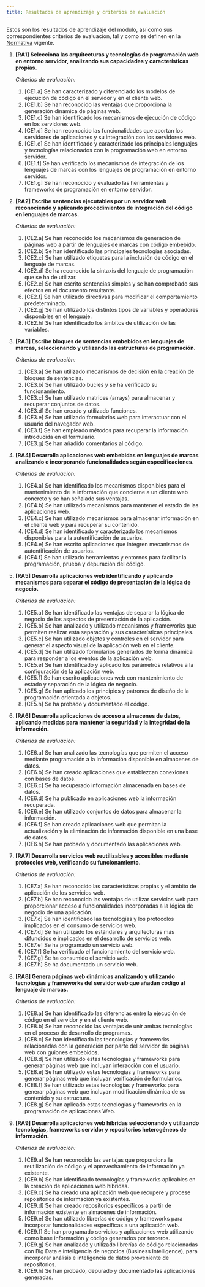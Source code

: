 ```yaml
---
title: Resultados de aprendizaje y criterios de evaluación
---
```


Estos son los resultados de aprendizaje del módulo, así como sus
correspondientes criterios de evaluación, tal y como se definen en la
[Normativa](http://www.juntadeandalucia.es/boja/2011/149/23) vigente.

1. **[RA1] Selecciona las arquitecturas y tecnologías de programación web en
   entorno servidor, analizando sus capacidades y características propias.**

   *Criterios de evaluación:*

   1. [CE1.a] Se han caracterizado y diferenciado los modelos de ejecución de
      código en el servidor y en el cliente web.
   2. [CE1.b] Se han reconocido las ventajas que proporciona la generación
      dinámica de páginas web.
   3. [CE1.c] Se han identificado los mecanismos de ejecución de código en los
      servidores web.
   4. [CE1.d] Se han reconocido las funcionalidades que aportan los servidores
      de aplicaciones y su integración con los servidores web.
   5. [CE1.e] Se han identificado y caracterizado los principales lenguajes y
      tecnologías relacionados con la programación web en entorno servidor.
   6. [CE1.f] Se han verificado los mecanismos de integración de los lenguajes
      de marcas con los lenguajes de programación en entorno servidor.
   7. [CE1.g] Se han reconocido y evaluado las herramientas y frameworks de
      programación en entorno servidor.

2. **[RA2] Escribe sentencias ejecutables por un servidor web reconociendo y
   aplicando procedimientos de integración del código en lenguajes de marcas.**

   *Criterios de evaluación:*

   1. [CE2.a] Se han reconocido los mecanismos de generación de páginas web a
      partir de lenguajes de marcas con código embebido.
   2. [CE2.b] Se han identificado las principales tecnologías asociadas.
   3. [CE2.c] Se han utilizado etiquetas para la inclusión de código en el
      lenguaje de marcas.
   4. [CE2.d] Se ha reconocido la sintaxis del lenguaje de programación que
      se ha de utilizar.
   5. [CE2.e] Se han escrito sentencias simples y se han comprobado sus efectos
      en el documento resultante.
   6. [CE2.f] Se han utilizado directivas para modificar el comportamiento
      predeterminado.
   7. [CE2.g] Se han utilizado los distintos tipos de variables y operadores
      disponibles en el lenguaje.
   8. [CE2.h] Se han identificado los ámbitos de utilización de las
      variables.

3. **[RA3] Escribe bloques de sentencias embebidos en lenguajes de marcas,
   seleccionando y utilizando las estructuras de programación.**

   *Criterios de evaluación:*

   1. [CE3.a] Se han utilizado mecanismos de decisión en la creación de
      bloques de sentencias.
   2. [CE3.b] Se han utilizado bucles y se ha verificado su funcionamiento.
   3. [CE3.c] Se han utilizado matrices (arrays) para almacenar y recuperar
      conjuntos de datos.
   4. [CE3.d] Se han creado y utilizado funciones.
   5. [CE3.e] Se han utilizado formularios web para interactuar con el
      usuario del navegador web.
   6. [CE3.f] Se han empleado métodos para recuperar la información
      introducida en el formulario.
   7. [CE3.g] Se han añadido comentarios al código.

4. **[RA4] Desarrolla aplicaciones web embebidas en lenguajes de marcas
   analizando e incorporando funcionalidades según especificaciones.**

   *Criterios de evaluación:*

   1. [CE4.a] Se han identificado los mecanismos disponibles para el
      mantenimiento de la información que concierne a un cliente web concreto y
      se han señalado sus ventajas.
   2. [CE4.b] Se han utilizado mecanismos para mantener el estado de las
      aplicaciones web.
   3. [CE4.c] Se han utilizado mecanismos para almacenar información en el
      cliente web y para recuperar su contenido.
   4. [CE4.d] Se han identificado y caracterizado los mecanismos disponibles
      para la autentificación de usuarios.
   5. [CE4.e] Se han escrito aplicaciones que integren mecanismos de
      autentificación de usuarios.
   7. [CE4.f] Se han utilizado herramientas y entornos para facilitar la
      programación, prueba y depuración del código.

5. **[RA5] Desarrolla aplicaciones web identificando y aplicando mecanismos
   para separar el código de presentación de la lógica de negocio.**

   *Criterios de evaluación:*

   1. [CE5.a] Se han identificado las ventajas de separar la lógica de negocio
      de los aspectos de presentación de la aplicación.
   2. [CE5.b] Se han analizado y utilizado mecanismos y frameworks que permiten
      realizar esta separación y sus características principales.
   3. [CE5.c] Se han utilizado objetos y controles en el servidor para generar
      el aspecto visual de la aplicación web en el cliente.
   4. [CE5.d] Se han utilizado formularios generados de forma dinámica para
      responder a los eventos de la aplicación web.
   5. [CE5.e] Se han identificado y aplicado los parámetros relativos a la
      configuración de la aplicación web.
   6. [CE5.f] Se han escrito aplicaciones web con mantenimiento de estado y
      separación de la lógica de negocio.
   7. [CE5.g] Se han aplicado los principios y patrones de diseño de la
      programación orientada a objetos.
   8. [CE5.h] Se ha probado y documentado el código.

6. **[RA6] Desarrolla aplicaciones de acceso a almacenes de datos, aplicando
   medidas para mantener la seguridad y la integridad de la información.**

   *Criterios de evaluación:*

   1. [CE6.a] Se han analizado las tecnologías que permiten el acceso mediante
      programación a la información disponible en almacenes de datos.
   2. [CE6.b] Se han creado aplicaciones que establezcan conexiones con bases
      de datos.
   3. [CE6.c] Se ha recuperado información almacenada en bases de datos.
   4. [CE6.d] Se ha publicado en aplicaciones web la información recuperada.
   5. [CE6.e] Se han utilizado conjuntos de datos para almacenar la
      información.
   6. [CE6.f] Se han creado aplicaciones web que permitan la actualización y
      la eliminación de información disponible en una base de datos.
   8. [CE6.h] Se han probado y documentado las aplicaciones web.

7. **[RA7] Desarrolla servicios web reutilizables y accesibles mediante
   protocolos web, verificando su funcionamiento.**

   *Criterios de evaluación:*

   1. [CE7.a] Se han reconocido las características propias y el ámbito de
      aplicación de los servicios web.
   2. [CE7.b] Se han reconocido las ventajas de utilizar servicios web para
      proporcionar acceso a funcionalidades incorporadas a la lógica de negocio
      de una aplicación.
   3. [CE7.c] Se han identificado las tecnologías y los protocolos implicados
      en el consumo de servicios web.
   4. [CE7.d] Se han utilizado los estándares y arquitecturas más difundidos e
      implicados en el desarrollo de servicios web.
   5. [CE7.e] Se ha programado un servicio web.
   6. [CE7.f] Se ha verificado el funcionamiento del servicio web.
   7. [CE7.g] Se ha consumido el servicio web.
   8. [CE7.h] Se ha documentado un servicio web.

8. **[RA8] Genera páginas web dinámicas analizando y utilizando tecnologías y
   frameworks del servidor web que añadan código al lenguaje de marcas.**

   *Criterios de evaluación:*

   1. [CE8.a] Se han identificado las diferencias entre la ejecución de código
      en el servidor y en el cliente web.
   2. [CE8.b] Se han reconocido las ventajas de unir ambas tecnologías en el
      proceso de desarrollo de programas.
   3. [CE8.c] Se han identificado las tecnologías y frameworks relacionadas con
      la generación por parte del servidor de páginas web con guiones
      embebidos.
   4. [CE8.d] Se han utilizado estas tecnologías y frameworks para generar
      páginas web que incluyan interacción con el usuario.
   5. [CE8.e] Se han utilizado estas tecnologías y frameworks para generar
      páginas web que incluyan verificación de formularios.
   6. [CE8.f] Se han utilizado estas tecnologías y frameworks para generar
      páginas web que incluyan modificación dinámica de su contenido y su
      estructura.
   7. [CE8.g] Se han aplicado estas tecnologías y frameworks en la programación
      de aplicaciones Web.

9. **[RA9] Desarrolla aplicaciones web híbridas seleccionando y utilizando
   tecnologías, frameworks servidor y repositorios heterogéneos de
   información.**

   *Criterios de evaluación:*

   1. [CE9.a] Se han reconocido las ventajas que proporciona la reutilización
      de código y el aprovechamiento de información ya existente.
   2. [CE9.b] Se han identificado tecnologías y frameworks aplicables en la
      creación de aplicaciones web híbridas.
   3. [CE9.c] Se ha creado una aplicación web que recupere y procese
      repositorios de información ya existentes.
   4. [CE9.d] Se han creado repositorios específicos a partir de información
      existente en almacenes de información.
   5. [CE9.e] Se han utilizado librerías de código y frameworks para incorporar
      funcionalidades específicas a una aplicación web.
   6. [CE9.f] Se han programado servicios y aplicaciones web utilizando como
      base información y código generados por terceros.
   7. [CE9.g] Se han analizado y utilizado librerías de código relacionadas con
      Big Data e inteligencia de negocios (Business Intelligence), para
      incorporar análisis e inteligencia de datos proveniente de repositorios.
   8. [CE9.h] Se han probado, depurado y documentado las aplicaciones
      generadas.
